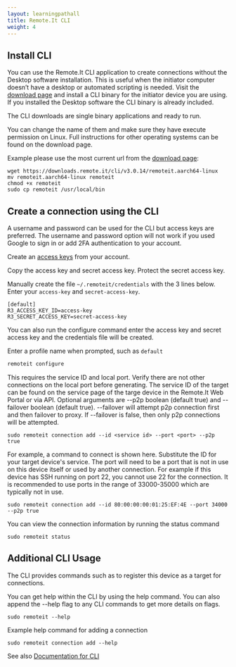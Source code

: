 ```yaml
---
layout: learningpathall
title: Remote.It CLI
weight: 4
---
```


## Install CLI

You can use the Remote.It CLI application to create connections without the Desktop software installation. This is useful when the initiator computer doesn’t have a desktop or automated scripting is needed. Visit the [download page](https://link.remote.it/download/cli) and install a CLI binary for the initiator device you are using. If you installed the Desktop software the CLI binary is already included.

The CLI downloads are single binary applications and ready to run.

You can change the name of them and make sure they have execute permission on Linux. Full instructions for other operating systems can be found on the download page.

Example
please use the most current url from the [download page](https://link.remote.it/download/cli):

```console
wget https://downloads.remote.it/cli/v3.0.14/remoteit.aarch64-linux
mv remoteit.aarch64-linux remoteit
chmod +x remoteit
sudo cp remoteit /usr/local/bin
```

## Create a connection using the CLI

A username and password can be used for the CLI but access keys are preferred. The username and password option will not work if you used Google to sign in or add 2FA authentication to your account.

Create an [access keys](https://app.remote.it/#/account/accessKey) from your account.

Copy the access key and secret access key. Protect the secret access key.

Manually create the file `~/.remoteit/credentials` with the 3 lines below. Enter your `access-key` and `secret-access-key`.

```console
[default]
R3_ACCESS_KEY_ID=access-key
R3_SECRET_ACCESS_KEY=secret-access-key
```

You can also run the configure command enter the access key and secret access key and the credentials file will be created.

Enter a profile name when prompted, such as `default`

```bash
remoteit configure
```

This requires the service ID and local port. Verify there are not other connections on the local port before generating. The service ID of the target can be found on the service page of the targe device in the Remote.It Web Portal or via API.
Optional arguments are --p2p boolean (default true) and --failover boolean (default true). --failover will attempt p2p connection first and then failover to proxy. If --failover is false, then only p2p connections will be attempted.

```console
sudo remoteit connection add --id <service id> --port <port> --p2p true
```

For example, a command to connect is shown here. Substitute the ID for your target device's service. The port will need to be a port that is not in use on this device itself or used by another connection. For example if this device has SSH running on port 22, you cannot use 22 for the connection. It is recommended to use ports in the range of 33000-35000 which are typically not in use.

```console
sudo remoteit connection add --id 80:00:00:00:01:25:EF:4E --port 34000 --p2p true
```

You can view the connection information by running the status command

```console
sudo remoteit status
```

## Additional CLI Usage

The CLI provides commands such as to register this device as a target for connections.

You can get help within the CLI by using the help command. You can also append the --help flag to any CLI commands to get more details on flags.

```console
sudo remoteit --help
```

Example help command for adding a connection

```console
sudo remoteit connection add --help
```

See also [Documentation for CLI](https://link.remote.it/docs/cli-usage)
